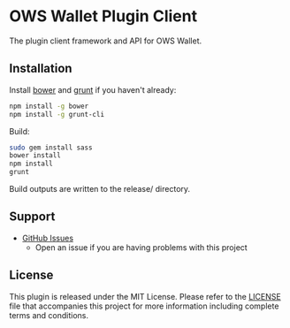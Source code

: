 OWS Wallet Plugin Client
=======

The plugin client framework and API for OWS Wallet.

## Installation

Install [bower](http://bower.io/) and [grunt](http://gruntjs.com/getting-started) if you haven't already:

```sh
npm install -g bower
npm install -g grunt-cli
```

Build:

```sh
sudo gem install sass
bower install
npm install
grunt
```

Build outputs are written to the release/ directory.

## Support

* [GitHub Issues](https://github.com/owstack/ows-wallet-plugin-client/issues)
  * Open an issue if you are having problems with this project

## License

This plugin is released under the MIT License.  Please refer to the [LICENSE](https://github.com/owstack/ows-wallet-plugin-client/blob/master/LICENSE) file that accompanies this project for more information including complete terms and conditions.
